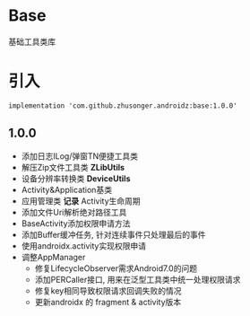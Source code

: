 # Base
基础工具类库

# 引入

```
implementation 'com.github.zhusonger.androidz:base:1.0.0'
```

## 1.0.0
* 添加日志ILog/弹窗TN便捷工具类
* 解压Zip文件工具类 **ZLibUtils**
* 设备分辨率转换类 **DeviceUtils**
* Activity&Application基类
* 应用管理类 **记录** Activity生命周期
* 添加文件Uri解析绝对路径工具
* BaseActivity添加权限申请方法
* 添加Buffer缓冲任务, 针对连续事件只处理最后的事件
* 使用androidx.activity实现权限申请
* 调整AppManager
    * 修复LifecycleObserver需求Android7.0的问题
    * 添加PERCaller接口, 用来在泛型工具类中统一处理权限请求
    * 修复key相同导致权限请求回调失败的情况
    * 更新androidx 的 fragment & activity版本